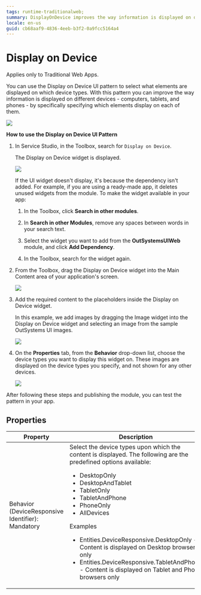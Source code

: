 ```yaml
---
tags: runtime-traditionalweb; 
summary: DisplayOnDevice improves the way information is displayed on different devices.
locale: en-us
guid: cb68aaf9-4836-4eeb-b3f2-0a9fcc5164a4
---
```


# Display on Device

<div class="info" markdown="1">

Applies only to Traditional Web Apps.

</div>

You can use the Display on Device UI pattern to select what elements are displayed on which device types. With this pattern you can improve the way information is displayed on different devices - computers, tablets, and phones - by specifically specifying which elements display on each of them.

![](<images/displayondevice-1.png>)

**How to use the Display on Device UI Pattern**

1. In Service Studio, in the Toolbox, search for `Display on Device`.

    The Display on Device widget is displayed.

    ![](<images/displayondevice-2-ss.png>)

    If the UI widget doesn't display, it's because the dependency isn't added. For example, if you are using a ready-made app, it deletes unused widgets from the module. To make the widget available in your app:

    1. In the Toolbox, click **Search in other modules**.

    1. In **Search in other Modules**, remove any spaces between words in your search text.
    
    1. Select the widget you want to add from the **OutSystemsUIWeb** module, and click **Add Dependency**. 
    
    1. In the Toolbox, search for the widget again.

1. From the Toolbox, drag the Display on Device widget into the Main Content area of your application's screen.

    ![](<images/displayondevice-3-ss.png>)

1. Add the required content to the placeholders inside the Display on Device widget.

    In this example, we add images by dragging the Image widget into the Display on Device widget and selecting an image from the sample OutSystems UI images.

    ![](<images/displayondevice-4-ss.png>)

1. On the **Properties** tab, from the **Behavior** drop-down list, choose the device types you want to display this widget on. These images are displayed on the device types you specify, and not shown for any other devices.

    ![](<images/displayondevice-5-ss.png>)

After following these steps and publishing the module, you can test the pattern in your app.

## Properties

| **Property** |  **Description** |
|---|---|
| Behavior (DeviceResponsive Identifier): Mandatory | Select the device types upon which the content is displayed. The following are the predefined options available: <p><ul><li>DesktopOnly</li><li>DesktopAndTablet</li><li>TabletOnly</li><li>TabletAndPhone</li><li>PhoneOnly</li><li>AllDevices</li></ul></p><p>Examples<ul><li>Entities.DeviceResponsive.DesktopOnly - Content is displayed on Desktop browsers only</li><li>Entities.DeviceResponsive.TabletAndPhone - Content is displayed on Tablet and Phone browsers only</li></ul></p> |
